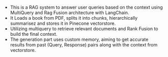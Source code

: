 - This is a RAG system to answer user queries based on the context using MultiQuery and Rag Fusion architecture with LangChain.
- It Loads a book from PDF, splits it into chunks, hierarchically summarisez and stores it in Pinecone vectorstore.
- Utilizing multiquery to retrieve relevant documents and Rank Fusion to build the final context.
- The generation part uses custom memory, aiming to get accurate results from past (Query, Response) pairs along with the context from vectorstore.
